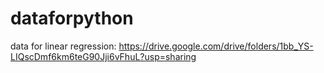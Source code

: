 # dataforpython
data for linear regression: https://drive.google.com/drive/folders/1bb_YS-LIQscDmf6km6teG90Jji6vFhuL?usp=sharing
